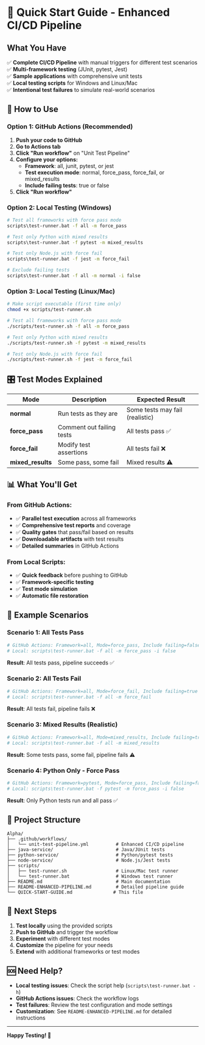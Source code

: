 # 🚀 Quick Start Guide - Enhanced CI/CD Pipeline

## What You Have

✅ **Complete CI/CD Pipeline** with manual triggers for different test scenarios  
✅ **Multi-framework testing** (JUnit, pytest, Jest)  
✅ **Sample applications** with comprehensive unit tests  
✅ **Local testing scripts** for Windows and Linux/Mac  
✅ **Intentional test failures** to simulate real-world scenarios  

## 🎯 How to Use

### Option 1: GitHub Actions (Recommended)

1. **Push your code to GitHub**
2. **Go to Actions tab**
3. **Click "Run workflow"** on "Unit Test Pipeline"
4. **Configure your options:**
   - **Framework**: all, junit, pytest, or jest
   - **Test execution mode**: normal, force_pass, force_fail, or mixed_results
   - **Include failing tests**: true or false
5. **Click "Run workflow"**

### Option 2: Local Testing (Windows)

```bash
# Test all frameworks with force pass mode
scripts\test-runner.bat -f all -m force_pass

# Test only Python with mixed results
scripts\test-runner.bat -f pytest -m mixed_results

# Test only Node.js with force fail
scripts\test-runner.bat -f jest -m force_fail

# Exclude failing tests
scripts\test-runner.bat -f all -m normal -i false
```

### Option 3: Local Testing (Linux/Mac)

```bash
# Make script executable (first time only)
chmod +x scripts/test-runner.sh

# Test all frameworks with force pass mode
./scripts/test-runner.sh -f all -m force_pass

# Test only Python with mixed results
./scripts/test-runner.sh -f pytest -m mixed_results

# Test only Node.js with force fail
./scripts/test-runner.sh -f jest -m force_fail
```

## 🎛️ Test Modes Explained

| Mode | Description | Expected Result |
|------|-------------|-----------------|
| **normal** | Run tests as they are | Some tests may fail (realistic) |
| **force_pass** | Comment out failing tests | All tests pass ✅ |
| **force_fail** | Modify test assertions | All tests fail ❌ |
| **mixed_results** | Some pass, some fail | Mixed results ⚠️ |

## 📊 What You'll Get

### From GitHub Actions:
- ✅ **Parallel test execution** across all frameworks
- ✅ **Comprehensive test reports** and coverage
- ✅ **Quality gates** that pass/fail based on results
- ✅ **Downloadable artifacts** with test results
- ✅ **Detailed summaries** in GitHub Actions

### From Local Scripts:
- ✅ **Quick feedback** before pushing to GitHub
- ✅ **Framework-specific testing**
- ✅ **Test mode simulation**
- ✅ **Automatic file restoration**

## 🎯 Example Scenarios

### Scenario 1: All Tests Pass
```bash
# GitHub Actions: Framework=all, Mode=force_pass, Include failing=false
# Local: scripts\test-runner.bat -f all -m force_pass -i false
```
**Result**: All tests pass, pipeline succeeds ✅

### Scenario 2: All Tests Fail
```bash
# GitHub Actions: Framework=all, Mode=force_fail, Include failing=true
# Local: scripts\test-runner.bat -f all -m force_fail
```
**Result**: All tests fail, pipeline fails ❌

### Scenario 3: Mixed Results (Realistic)
```bash
# GitHub Actions: Framework=all, Mode=mixed_results, Include failing=true
# Local: scripts\test-runner.bat -f all -m mixed_results
```
**Result**: Some tests pass, some fail, pipeline fails ⚠️

### Scenario 4: Python Only - Force Pass
```bash
# GitHub Actions: Framework=pytest, Mode=force_pass, Include failing=false
# Local: scripts\test-runner.bat -f pytest -m force_pass -i false
```
**Result**: Only Python tests run and all pass ✅

## 📁 Project Structure

```
Alpha/
├── .github/workflows/
│   └── unit-test-pipeline.yml          # Enhanced CI/CD pipeline
├── java-service/                       # Java/JUnit tests
├── python-service/                     # Python/pytest tests
├── node-service/                       # Node.js/Jest tests
├── scripts/
│   ├── test-runner.sh                  # Linux/Mac test runner
│   └── test-runner.bat                 # Windows test runner
├── README.md                           # Main documentation
├── README-ENHANCED-PIPELINE.md         # Detailed pipeline guide
└── QUICK-START-GUIDE.md               # This file
```

## 🚀 Next Steps

1. **Test locally** using the provided scripts
2. **Push to GitHub** and trigger the workflow
3. **Experiment** with different test modes
4. **Customize** the pipeline for your needs
5. **Extend** with additional frameworks or test modes

## 🆘 Need Help?

- **Local testing issues**: Check the script help (`scripts\test-runner.bat -h`)
- **GitHub Actions issues**: Check the workflow logs
- **Test failures**: Review the test configuration and mode settings
- **Customization**: See `README-ENHANCED-PIPELINE.md` for detailed instructions

---

**Happy Testing! 🎉**

